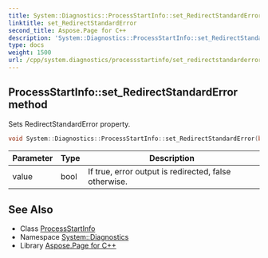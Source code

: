 ```yaml
---
title: System::Diagnostics::ProcessStartInfo::set_RedirectStandardError method
linktitle: set_RedirectStandardError
second_title: Aspose.Page for C++
description: 'System::Diagnostics::ProcessStartInfo::set_RedirectStandardError method. Sets RedirectStandardError property in C++.'
type: docs
weight: 1500
url: /cpp/system.diagnostics/processstartinfo/set_redirectstandarderror/
---
```

## ProcessStartInfo::set_RedirectStandardError method


Sets RedirectStandardError property.

```cpp
void System::Diagnostics::ProcessStartInfo::set_RedirectStandardError(bool value)
```


| Parameter | Type | Description |
| --- | --- | --- |
| value | bool | If true, error output is redirected, false otherwise. |

## See Also

* Class [ProcessStartInfo](../)
* Namespace [System::Diagnostics](../../)
* Library [Aspose.Page for C++](../../../)
